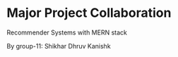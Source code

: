# Major Project Collaboration

Recommender Systems with MERN stack

By group-11: 
Shikhar 
Dhruv 
Kanishk

